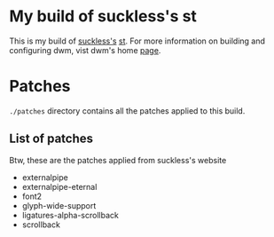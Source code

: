 # My build of suckless's st

This is my build of [suckless's](https://suckless.org) [st](https://st.suckless.org).
For more information on building and configuring dwm, vist dwm's home
[page](https://st.suckless.org).

# Patches

`./patches` directory contains all the patches applied to this build.

## List of patches

Btw, these are the patches applied from suckless's website

- externalpipe
- externalpipe-eternal
- font2
- glyph-wide-support
- ligatures-alpha-scrollback
- scrollback
